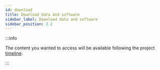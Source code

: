 ```yaml
---
id: download
title: Download data and software
sidebar_label: Download data and software
sidebar_position: 2.2
---
```

:::info

The content you wanted to access will be available following the project [timeline](key_dates).

:::


[//]: # ()
[//]: # (## 1. Software)

[//]: # ()
[//]: # (All the necessary software tools will be available from [Clarity-Cadenza GitHub repository]&#40;https://github.com/claritychallenge/clarity&#41;)

[//]: # ()
[//]: # (We recommend installing the software first and then following the instructions in the repository's README for downloading and unpacking the data.)

[//]: # ()
[//]: # (***)

[//]: # ()
[//]: # (## 2. Data)

[//]: # ()
[//]: # (To unpack the data we recommend you to follow the instructions in the [Clarity-Cadenza Challenge GitHub repository]&#40;https://github.com/claritychallenge/clarity&#41;.)

[//]: # ()
[//]: # (All participants will require the **core** data packages.)

[//]: # ()
[//]: # (Participants wishing to extend the training set can use either of the **augmentation** data packages.)

[//]: # ()
[//]: # (The data is available for [download here]&#40;https://forms.gle/WGdiFGYhVE4XRfQv6&#41;.)

[//]: # ()
[//]: # (On the download site you will see five data packages are available,)

[//]: # ()
[//]: # (:::caution Core  Data)

[//]: # (If you already have a copy of the MUSDB18-HQ, you won't need to download it from our mirror.)

[//]: # (However, you still need to request access to the dataset to download the metadata package.)

[//]: # (This package contains the listeners' audiograms.)

[//]: # (:::)

[//]: # ()
[//]: # (* `cadenza_cad1_task1_core_musdb18hq.v1.0.tar.gz` **[21.1 GB]** - core audio data for training, validation.)

[//]: # (* `cadenza_cad1_task1_core_metadata.v1.0.tar.gz` **[7 KB]** - core metadata for training and validation. )

[//]: # (* `cadenza_cad1_task1_augmentation_medleydb.v1.0.tar.gz` **[38.1 GB]** - optional augmentation audio data for training.)

[//]: # (* `cadenza_cad1_task1_augmentation_bach10.v1.0.tar.gz` **[125 MB]** - optional augmentation audio data for training.)

[//]: # (* `cadenza_cad1_task1_augmentation_fma_small.v1.0.tar.gz` **[7.1 GB]** - optional augmentation audio data for training.)